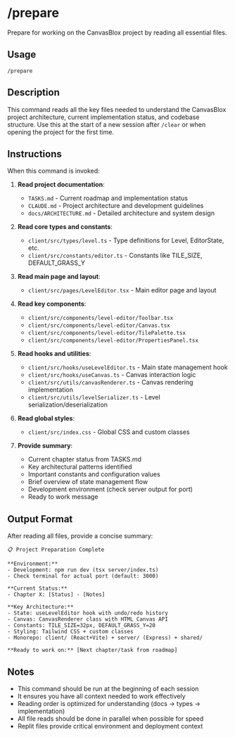 # /prepare

Prepare for working on the CanvasBlox project by reading all essential files.

## Usage

```
/prepare
```

## Description

This command reads all the key files needed to understand the CanvasBlox project architecture, current implementation status, and codebase structure. Use this at the start of a new session after `/clear` or when opening the project for the first time.

## Instructions

When this command is invoked:

1. **Read project documentation**:
   - `TASKS.md` - Current roadmap and implementation status
   - `CLAUDE.md` - Project architecture and development guidelines
   - `docs/ARCHITECTURE.md` - Detailed architecture and system design

2. **Read core types and constants**:
   - `client/src/types/level.ts` - Type definitions for Level, EditorState, etc.
   - `client/src/constants/editor.ts` - Constants like TILE_SIZE, DEFAULT_GRASS_Y

3. **Read main page and layout**:
   - `client/src/pages/LevelEditor.tsx` - Main editor page and layout

4. **Read key components**:
   - `client/src/components/level-editor/Toolbar.tsx`
   - `client/src/components/level-editor/Canvas.tsx`
   - `client/src/components/level-editor/TilePalette.tsx`
   - `client/src/components/level-editor/PropertiesPanel.tsx`

5. **Read hooks and utilities**:
   - `client/src/hooks/useLevelEditor.ts` - Main state management hook
   - `client/src/hooks/useCanvas.ts` - Canvas interaction logic
   - `client/src/utils/canvasRenderer.ts` - Canvas rendering implementation
   - `client/src/utils/levelSerializer.ts` - Level serialization/deserialization

6. **Read global styles**:
   - `client/src/index.css` - Global CSS and custom classes

7. **Provide summary**:
   - Current chapter status from TASKS.md
   - Key architectural patterns identified
   - Important constants and configuration values
   - Brief overview of state management flow
   - Development environment (check server output for port)
   - Ready to work message

## Output Format

After reading all files, provide a concise summary:

```
📋 Project Preparation Complete

**Environment:**
- Development: npm run dev (tsx server/index.ts)
- Check terminal for actual port (default: 3000)

**Current Status:**
- Chapter X: [Status] - [Notes]

**Key Architecture:**
- State: useLevelEditor hook with undo/redo history
- Canvas: CanvasRenderer class with HTML Canvas API
- Constants: TILE_SIZE=32px, DEFAULT_GRASS_Y=20
- Styling: Tailwind CSS + custom classes
- Monorepo: client/ (React+Vite) + server/ (Express) + shared/

**Ready to work on:** [Next chapter/task from roadmap]
```

## Notes

- This command should be run at the beginning of each session
- It ensures you have all context needed to work effectively
- Reading order is optimized for understanding (docs → types → implementation)
- All file reads should be done in parallel when possible for speed
- Replit files provide critical environment and deployment context
